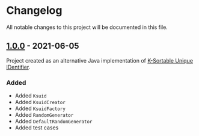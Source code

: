 # Changelog

All notable changes to this project will be documented in this file.

## [1.0.0] - 2021-06-05

Project created as an alternative Java implementation of [K-Sortable Unique IDentifier](https://github.com/segmentio/ksuid).

### Added

- Added `Ksuid`
- Added `KsuidCreator`
- Added `KsuidFactory`
- Added `RandomGenerator`
- Added `DefaultRandomGenerator`
- Added test cases

[1.0.0]: https://github.com/f4b6a3/ksuid-creator/releases/tag/ksuid-creator-1.0.0
